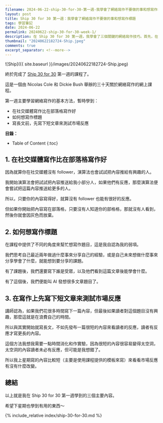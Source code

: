 ```yaml
---
filename: 2024-06-22-ship-30-for-30-第一週-我學會了網絡寫作不要做的事和想寫作標題.md
layout: post
title: Ship 30 for 30 第一週：我學會了網絡寫作不要做的事和想寫作標題
tags: 學習筆記
date: 2024-06-22
permalink: 20240622-ship-30-for-30-week-1/
description: 在 Ship 30 for 30 第一週，我學會了三個關鍵的網絡寫作技巧。首先，在社交媒體上寫作比在部落格更有效，因為演算法會幫助推廣優質內容給相關讀者。其次，發想標題時，可以從個人經驗和未來計劃中尋找靈感，然後利用 AI 生成有吸引力的標題。最後，先寫短文章測試市場反應，再決定是否撰寫長文，這樣可以避免浪費時間和精力。
thumbnail: "20240622182724-Ship.jpeg"
comments: true
excerpt_separator: <!--more-->
---
```


![Ship]({{ site.baseurl }}/images/20240622182724-Ship.jpeg)  

終於完成了 [Ship 30 for 30](https://www.ship30for30.com) 第一週的課程了。

這是一個由 Nicolas Cole 和 Dickie Bush 舉辦的三十天關於網絡寫作的網上課程。

第一週主要學習網絡寫作的基本方法，暫時學到：

- 在社交媒體寫作比在部落格寫作好
- 如何想寫作標題
- 寫長文前，先寫下短文章來測試市場反應

<!--more-->

**目錄：**

* Table of Content
{:toc}

## 1. 在社交媒體寫作比在部落格寫作好

因為就算你在社交媒體沒有 follower，演算法也會試試把內容推給有興趣的人。

我開始演算法會把試試把內容推送給我小部分人，如果他們有反應，那麼演算法便會嘗試把這篇內容推送給更多的人。

所以，只要你的內容寫得好，就算沒有 follower 也能有很好的反應。

但如果你開始把內容寫在部落格，只要沒有人知道你的部格格，那就沒有人看到，然後你就會因灰色而放棄。

## 2. 如何想寫作標題

在課程中提供了不同的角度來幫忙想寫作題目，這是我自認為我的弱項。

我們思考自己最近兩年做過什麼事來分享自己的經驗，或是自己未來想做什麼事來分享學會了什麼，就能想到要分享的課題。

有了課題後，我們還要寫下誰是受眾，以及他們看到這篇文章後能學會什麼。

有了這個後，我們便能叫 AI 發想很多文章題目了。

## 3. 在寫作上先寫下短文章來測試市場反應

講師認為，如果我們花很多時間寫下一篇內容，但最後如果讀者對這個題目沒有興趣，那麼這就是在浪費自己的時間。

所以與其實開始就寫長文，不如先發布一篇很短的內容來看讀者的反應，讀者有反應才寫更長的內容。

這個方法我想我需要一點時間消化和作實驗，因為很短的內容很容易變得太空洞，太空洞的內容讀者未必有反應，但可能是我想錯了。

所以我上星期寫的內容比較短（主要是使用課程提供的模板來寫）來看看市場反應有沒有什麼改變。

## 總結

以上就是我在 Ship 30 for 30 第一週學到的三個主要內容。

希望下星期也學到有用的東西～



<!-- Meta Summary -->
<!--
在 Ship 30 for 30 第一週，我學會了三個關鍵的網絡寫作技巧。首先，在社交媒體上寫作比在部落格更有效，因為演算法會幫助推廣優質內容給相關讀者。其次，發想標題時，可以從個人經驗和未來計劃中尋找靈感，然後利用 AI 生成有吸引力的標題。最後，先寫短文章測試市場反應，再決定是否撰寫長文，這樣可以避免浪費時間和精力。如果你想更深入了解這些寫作策略，請繼續閱讀。
-->


{% include_relative index/ship-30-for-30.md %}



<!--
- [Ship 30 for 30 第一週：我學會了網絡寫作不要做的事和想寫作標題]({{ site.baseurl }}/20240622-ship-30-for-30-week-1/)
-->
